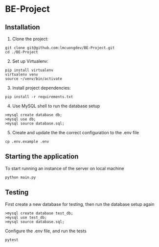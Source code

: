 # BE-Project

## Installation

1. Clone the project:
```
git clone git@github.com:lmcuongdev/BE-Project.git
cd ./BE-Project
```
2. Set up Virtualenv:
```
pip install virtualenv
virtualenv venv
source ~/venv/bin/activate
```
3. Install project dependencies:
```
pip install -r requirements.txt
```
4. Use MySQL shell to run the database setup
```
>mysql create database db;
>mysql use db;
>mysql source database.sql;
```
5. Create and update the the correct configuration to the .env file
```
cp .env.example .env
```

## Starting the application
To start running an instance of the server on local machine
```
python main.py
```

## Testing
First create a new database for testing, then run the database setup again
```
>mysql create database test_db;
>mysql use test_db;
>mysql source database.sql;
```
Configure the .env file, and run the tests
```
pytest
```
